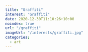 ```yaml
---
title: "Graffiti"
interest: "Graffiti"
date: 2020-12-30T11:10:26+10:00
noindex: true
url: "/graffiti"
imageUrl: "/interests/graffiti.jpg"
categories:
  - art
---
```

